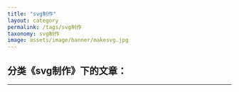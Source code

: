 ```yaml
---
title: "svg制作"
layout: category
permalink: /tags/svg制作
taxonomy: svg制作
image: assets/image/banner/makesvg.jpg
---
```


## 分类《svg制作》下的文章：
---
